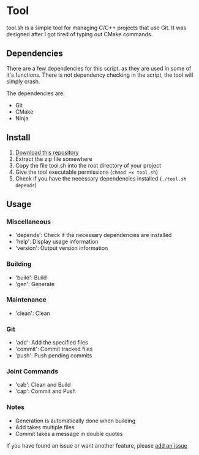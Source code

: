 # Tool

tool.sh is a simple tool for managing C/C++ projects that use Git. It was designed after I got tired of typing out CMake commands.



## Dependencies

There are a few dependencies for this script, as they are used in some of it's functions. There is not dependency checking in the script, the tool will simply crash. 

The dependencies are:

- Git
- CMake
- Ninja



## Install

1. [Download this repository](https://github.com/7CTech/Tool/archive/master.zip)
2. Extract the zip file somewhere
3. Copy the file tool.sh into the root directory of your project
4. Give the tool executable permissions (`chmod +x tool.sh`)
5. Check if you have the necessary dependencies installed (`./tool.sh depends`)



## Usage

### Miscellaneous

- 'depends': Check if the necessary dependencies are installed
- 'help': Display usage information
- 'version': Output version information

### Building

- 'build': Build
- 'gen': Generate

### Maintenance

- 'clean': Clean

### Git

- 'add': Add the specified files
- 'commit': Commit tracked files
- 'push': Push pending commits

### Joint Commands

- 'cab': Clean and Build
- 'cap': Commit and Push

### Notes

- Generation is automatically done when building
- Add takes multiple files
- Commit takes a message in double quotes



If you have found an issue or want another feature, please [add an issue](https://github.com/7CTech/Tool/issues/new)